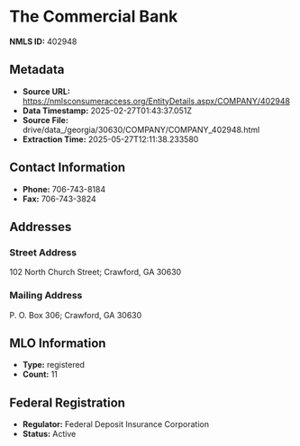 # The Commercial Bank

**NMLS ID:** 402948

## Metadata
- **Source URL:** https://nmlsconsumeraccess.org/EntityDetails.aspx/COMPANY/402948
- **Data Timestamp:** 2025-02-27T01:43:37.051Z
- **Source File:** drive/data_/georgia/30630/COMPANY/COMPANY_402948.html
- **Extraction Time:** 2025-05-27T12:11:38.233580

## Contact Information
- **Phone:** 706-743-8184
- **Fax:** 706-743-3824

## Addresses
### Street Address
102 North Church Street; Crawford, GA 30630

### Mailing Address
P. O. Box 306; Crawford, GA 30630

## MLO Information
- **Type:** registered
- **Count:** 11

## Federal Registration
- **Regulator:** Federal Deposit Insurance Corporation
- **Status:** Active
